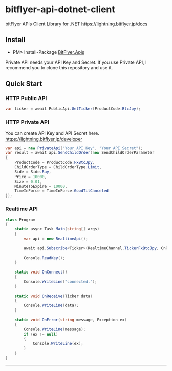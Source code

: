 # bitflyer-api-dotnet-client

bitFlyer APIs Client Library for .NET https://lightning.bitflyer.jp/docs

Install
---
* PM> Install-Package [BitFlyer.Apis](https://www.nuget.org/packages/BitFlyer.Apis)

Private API needs your API Key and Secret. If you use Private API, I recommend you to clone this repository and use it.

Quick Start
---
### HTTP Public API

```csharp
var ticker = await PublicApi.GetTicker(ProductCode.BtcJpy);
```

### HTTP Private API

You can create API Key and API Secret here.
https://lightning.bitflyer.jp/developer

```csharp
var api = new PrivateApi("Your API Key", "Your API Secret");
var result = await api.SendChildOrder(new SendChildOrderParameter
{
    ProductCode = ProductCode.FxBtcJpy,
    ChildOrderType = ChildOrderType.Limit,
    Side = Side.Buy,
    Price = 10000,
    Size = 0.01,
    MinuteToExpire = 10000,
    TimeInForce = TimeInForce.GoodTilCanceled
});
```

### Realtime API

```csharp
class Program
{
    static async Task Main(string[] args)
    {
        var api = new RealtimeApi();
        
        await api.Subscribe<Ticker>(RealtimeChannel.TickerFxBtcJpy, OnReceive, OnConnect, OnError);
        
        Console.ReadKey();
    }
    
    static void OnConnect()
    {
        Console.WriteLine("connected.");
    }
    
    static void OnReceive(Ticker data)
    {
        Console.WriteLine(data);
    }
    
    static void OnError(string message, Exception ex)
    {
        Console.WriteLine(message);
        if (ex != null)
        {
            Console.WriteLine(ex);
        }
    }
}
```

---
